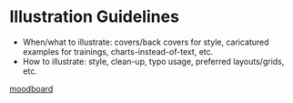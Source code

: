 # Illustration Guidelines

- When/what to illustrate: covers/back covers for style, caricatured examples for trainings, charts-instead-of-text, etc.
- How to illustrate: style, clean-up, typo usage, preferred layouts/grids, etc.

[moodboard](https://www.pinterest.ca/nwodtcobalt/uxa/)
